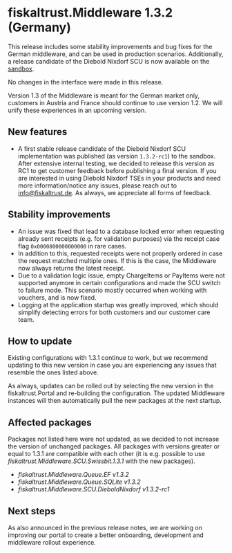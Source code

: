 # fiskaltrust.Middleware 1.3.2 (Germany)
This release includes some stability improvements and bug fixes for the German middleware, and can be used in production scenarios. Additionally, a release candidate of the Diebold Nixdorf SCU is now available on the [sandbox](https://portal-sandbox.fiskaltrust.de).

No changes in the interface were made in this release.

<div class="alert alert-warning" role="alert" style="border-radius: 0">Version 1.3 of the Middleware is meant for the German market only, customers in Austria and France should continue to use version 1.2. We will unify these experiences in an upcoming version.</div>

## New features
- A first stable release candidate of the Diebold Nixdorf SCU implementation was published (as version `1.3.2-rc1`) to the sandbox. After extensive internal testing, we decided to release this version as RC1 to get customer feedback before publishing a final version. If you are interested in using Diebold Nixdorf TSEs in your products and need more information/notice any issues, please reach out to info@fiskaltrust.de. As always, we appreciate all forms of feedback.

## Stability improvements
- An issue was fixed that lead to a database locked error when requesting already sent receipts (e.g. for validation purposes) via the receipt case flag `0x0000800000000000` in rare cases.
- In addition to this, requested receipts were not properly ordered in case the request matched multiple ones. If this is the case, the Middleware now always returns the latest receipt.
- Due to a validation logic issue, empty ChargeItems or PayItems were not supported anymore in certain configurations and made the SCU switch to failure mode. This scenario mostly occurred when working with vouchers, and is now fixed.
- Logging at the application startup was greatly improved, which should simplify detecting errors for both customers and our customer care team.

## How to update
Existing configurations with 1.3.1 continue to work, but we recommend updating to this new version in case you are experiencing any issues that resemble the ones listed above. 

As always, updates can be rolled out by selecting the new version in the fiskaltrust.Portal and re-building the configuration. The updated Middleware instances will then automatically pull the new packages at the next startup.

## Affected packages
Packages not listed here were not updated, as we decided to not increase the version of unchanged packages. All packages with versions greater or equal to 1.3.1 are compatible with each other (it is e.g. possible to use _fiskaltrust.Middleware.SCU.Swissbit.1.3.1_ with the new packages).

- _fiskaltrust.Middleware.Queue.EF v1.3.2_
- _fiskaltrust.Middleware.Queue.SQLite v1.3.2_
- _fiskaltrust.Middleware.SCU.DieboldNixdorf v1.3.2-rc1_

## Next steps
As also announced in the previous release notes, we are working on improving our portal to create a better onboarding, development and middleware rollout experience. 